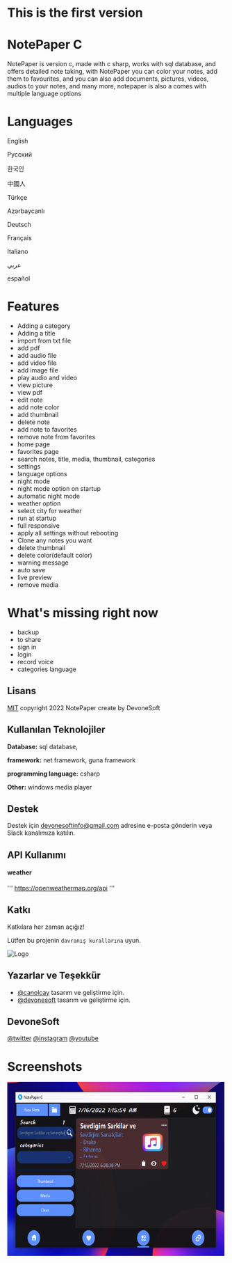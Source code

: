 # This is the first version
# NotePaper C

NotePaper is version c, made with c sharp, works with sql database, and offers detailed note taking, with NotePaper you can color your notes, add them to favourites, and you can also add documents, pictures, videos, audios to your notes, and many more, notepaper is also a comes with multiple language options

# Languages
English

Русский

한국인

中國人

Türkçe

Azərbaycanlı

Deutsch

Français

Italiano

عربي

español
# Features
- Adding a category
- Adding a title
- import from txt file
- add pdf
- add audio file
- add video file
- add image file
- play audio and video
- view picture
- view pdf
- edit note
- add note color
- add thumbnail
- delete note
- add note to favorites
- remove note from favorites
- home page
- favorites page
- search notes, title, media, thumbnail, categories
- settings
- language options
- night mode
- night mode option on startup
- automatic night mode
- weather option
- select city for weather
- run at startup
- full responsive
- apply all settings without rebooting
- Clone any notes you want
- delete thumbnail
- delete color(default color)
- warning message
- auto save
- live preview
- remove media
# What's missing right now
- backup
- to share
- sign in
- login
- record voice
- categories language


## Lisans

[MIT](https://choosealicense.com/licenses/mit/)
copyright 2022 NotePaper create by DevoneSoft
## Kullanılan Teknolojiler

**Database:** sql database, 

**framework:** net framework, guna framework

**programming language:** csharp

**Other:** windows media player

  
## Destek

Destek için devonesoftinfo@gmail.com adresine e-posta gönderin veya Slack kanalımıza katılın.

  
## API Kullanımı

#### weather
''' 
https://openweathermap.org/api
'''

  
## Katkı

Katkılara her zaman açığız!

Lütfen bu projenin `davranış kurallarına` uyun.

  
![Logo](https://cdn-icons.flaticon.com/png/512/3665/premium/3665982.png?token=exp=1657924942~hmac=5e06ba645a558bcf0edd8018a860b8da)

    

  
## Yazarlar ve Teşekkür

- [@canolcay](https://github.com/yasincanolcay) tasarım ve geliştirme için.
- [@devonesoft](https://twitter.com/DevoneSoft) tasarım ve geliştirme için.

  
## DevoneSoft

[@twitter](https://twitter.com/DevoneSoft)
[@instagram](https://www.instagram.com/devonesoft/)
[@youtube](https://www.youtube.com/channel/UCJ8uEcZIP_sSKhZJ2NTjflg)

# Screenshots
<img src="https://github.com/yasincanolcay/NotePaper-C/blob/master/NotePaper/bin/Debug/screenshots/Screenshot%20(193).png
" width=500 height=400/>
  

